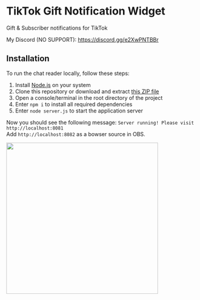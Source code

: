 TikTok Gift Notification Widget
===========
Gift & Subscriber notifications for TikTok

My Discord (NO SUPPORT): https://discord.gg/e2XwPNTBBr

## Installation
To run the chat reader locally, follow these steps:

1. Install [Node.js](https://nodejs.org/) on your system
2. Clone this repository or download and extract [this ZIP file](https://github.com/isaackogan/TikTokGiftWidget/archive/refs/heads/master.zip)
3. Open a console/terminal in the root directory of the project
4. Enter `npm i` to install all required dependencies 
5. Enter `node server.js` to start the application server

Now you should see the following message: `Server running! Please visit http://localhost:8081`<br>
Add `http://localhost:8082` as a bowser source in OBS.

<img src="https://i.imgur.com/JnvK7zF.gif" width=400></img>

